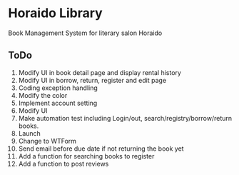 # Horaido Library

Book Management System for literary salon Horaido

## ToDo

1. Modify UI in book detail page and display rental history
1. Modify UI in borrow, return, register and edit page
1. Coding exception handling
1. Modify the color
1. Implement account setting
1. Modify UI
1. Make automation test including Login/out, search/registry/borrow/return books.
1. Launch
1. Change to WTForm
1. Send email before due date if not returning the book yet
1. Add a function for searching books to register
1. Add a function to post reviews
